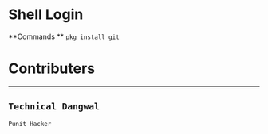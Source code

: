 
# Shell Login
**Commands **
```pkg install git```








# Contributers
----------------
```Technical Dangwal```
------------------
```Punit Hacker ```

